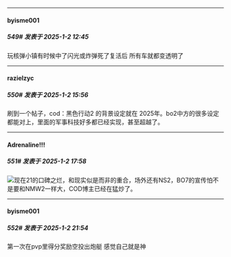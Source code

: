 ﻿
*****

####  byisme001  
##### 549#       发表于 2025-1-2 12:45

玩核弹小镇有时候中了闪光或炸弹死了复活后 所有车就都变透明了 


*****

####  razielzyc  
##### 550#       发表于 2025-1-2 15:56

刷到一个帖子，cod：黑色行动2 的背景设定就在 2025年。bo2中方的很多设定都能对上，里面的军事科技好多都已经实现，甚至超越了。


*****

####  Adrenaline!!!  
##### 551#       发表于 2025-1-2 17:58

<img src="https://static.saraba1st.com/image/smiley/face2017/124.png" referrerpolicy="no-referrer">现在21的口碑之烂，和现实似是而非的重合，场外还有NS2，BO7的宣传怕不是要和NMW2一样大，COD博主已经在猛炒了。


*****

####  byisme001  
##### 552#       发表于 2025-1-2 21:54

第一次在pvp里得分奖励空投出炮艇 感觉自己就是神

